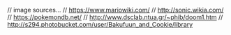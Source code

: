// image sources...
// https://www.mariowiki.com/
// http://sonic.wikia.com/
// https://pokemondb.net/
// http://www.dsclab.ntua.gr/~phib/doom1.htm
// http://s294.photobucket.com/user/Bakufuun_and_Cookie/library